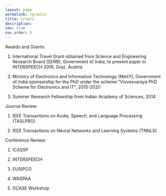 ```yaml
---
layout: page
permalink: /grants/
title: Grants
description:
nav: true
nav_order: 3
---
```

Awards and Grants:

1. International Travel Grant obtained from Science and Engineering Research Board (SERB), Government of India, to present paper in INTERSPEECH 2019, Graz, Austria

2. Ministry of Electronics and Information Technology (MeitY), Government of India sponsorship for the PhD under the scheme "Visvesvaraya PhD Scheme for Electronics and IT", 2015-2020

3. Summer Research Fellowship from Indian Academy of Sciences, 2014


Journal Review:

1. IEEE Transactions on Audio, Speech, and Language Processing (TASLPRO)

2. IEEE Transactions on Neural Networks and Learning Systems (TNNLS)


Conference Review:

1. ICASSP

2. INTERSPEECH

3. EUSIPCO

4. WASPAA

5. DCASE Workshop

 
